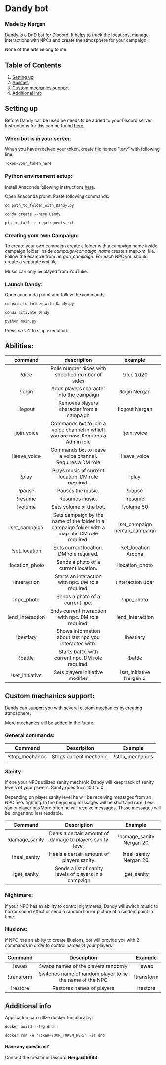 # Dandy bot
### Made by Nergan

Dandy is a DnD bot for Discord. It helps to track the locations,
manage interactions with NPCs and create the atmosphere for your
campaign.

None of the arts belong to me.

## Table of Contents

1. [Setting up](#settup)
2. [Abilities](#abilities)
3. [Custom mechanics support](#custom)
4. [Additional info](#info)

## Setting up <a name="settup"></a>

Before Dandy can be used he needs to be added to your
Discord server. Instructions for this can be found
[here](https://www.digitaltrends.com/gaming/how-to-make-a-discord-bot/).

### When bot is in your server:

When you have received your token, create file named ".env" with following line:

````
Token=your_token_here
````

### Python environment setup:

Install Anaconda following instructions [here](https://www.anaconda.com/).

Open anaconda promt. Paste following commands.
````
cd path_to_folder_with_Dandy.py

conda create --name Dandy

pip install -r requirements.txt
````

### Creating your own Campaign:

To create your own campaign create a folder with a campaign
name inside campaign folder. Inside *campaign/campaign_name*
create a map.xml file. Follow the example from
*nergan_campaign*. For each NPC you should create a separate
*xml* file.

Music can only be played from YouTube.

### Launch Dandy:

Open anaconda promt and follow the commands.

````
cd path_to_folder_with_Dandy.py

conda activate Dandy

python main.py
````

Press *ctrl+C* to stop execution.

## Abilities: <a name="abilities"></a>

|command | description| example|
|:------:|:----------:|:------:|
| !dice  | Rolls number dices with specified number of sides | !dice 1d20|
| !login | Adds players character into the campaign | !login Nergan |
| !logout | Removes players character from a campaign | !logout Nergan |
| !join_voice | Commands bot to join a voice channel in which you are now. Requires a Admin role| !join_voice |
| !leave_voice | Commands bot to leave a voice channel. Requires a DM role | !leave_voice |
| !play | Plays music of current location. DM role required. | !play |
| !pause | Pauses the music. | !pause |
| !resume | Resumes music. | !resume |
| !volume | Sets volume of the bot. | !volume 50 |
| !set_campaign | Sets campaign by the name of the folder in a campaign folder with a map file. DM role required. | !set_campaign nergan_campaign |
| !set_location | Sets current location. DM role required. | !set_location Arcona |
| !location_photo | Sends a photo of a current location. | !location_photo |
| !interaction | Starts an interaction with npc. DM role required. | !interaction Boar |
| !npc_photo | Sends a photo of a current npc. | !npc_photo |
| !end_interaction | Ends current interaction with npc. DM role required. | !end_interaction |
| !bestiary | Shows information about last npc you interacted with. | !bestiary |
| !battle | Starts battle with current npc. DM role required. | !battle |
| !set_initiative | Sets players initiative modifier | !set_initiative Nergan 2|

## Custom mechanics support: <a name="custom"></a>

Dandy can support you with several custom mechanics by creating atmosphere.

More mechanics will be added in the future.

### General commands:

|Command | Description | Example |
|:------:|:-----------:|:-------:|
| !stop_mechanics | Stops current mechanic. | !stop_mechanics |

### Sanity:

If one your NPCs utilizes sanity mechanic Dandy will keep
track of sanity levels of your players. Sanity goes from 100
to 0. 

Depending on player sanity level he will be receiving
messages from an NPC he's fighting. In the beginning
messages will be short and rare. Less sanity player has
More often he will receive messages. Those messages will
be longer and less readable.

|Command | Description | Example |
|:------:|:-----------:|:-------:|
| !damage_sanity | Deals a certain amount of damage to players sanity level. | !damage_sanity Nergan 20 |
| !heal_sanity | Heals a certain amount of players sanity. | !heal_sanity Nergan 20 |
| !get_sanity | Sends a list of sanity levels of players in a campaign | !get_sanity |

### Nightmare:

If your NPC has an ability to control nightmares, Dandy will
switch music to horror sound effect or send a random
horror picture at a random point in time.

### Illusions:

If NPC has an ability to create illusions, bot will
provide you with 2 commands in order to control names of 
your players

|Command |Description |Example |
|:-------:|:----------:|:-------:|
| !swap | Swaps names of the players randomly | !swap|
| !transform | Switches name of random player to ne the name of the NPC | !transform |
| !restore | Restores names of players | !restore |

## Additional info <a name="info"></a>

Application can utilize docker functionality:

```
docker build --tag dnd .
```
```
docker run -e "Token=YOUR_TOKEN_HERE" -it dnd
```
#### Have any questions?
Contact the creator in Discord **Nergan#9893**
